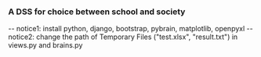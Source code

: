 ### A DSS for choice between school and society

-- notice1: install python, django, bootstrap, pybrain, matplotlib, openpyxl
-- notice2: change the path of Temporary Files ("test.xlsx", "result.txt") in views.py and brains.py